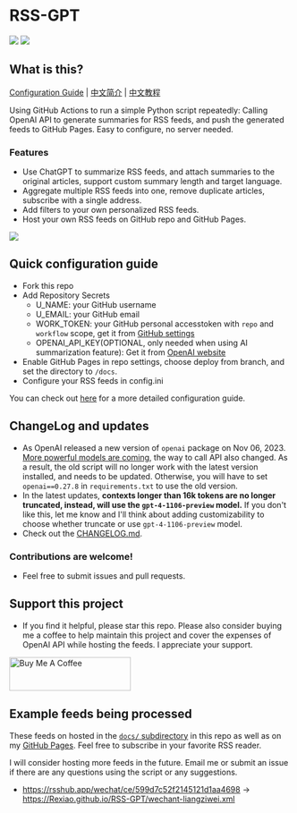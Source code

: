 # RSS-GPT

[![](https://img.shields.io/github/last-commit/yinan-c/RSS-GPT/main?label=feeds%20refreshed)](https://yinan-c.github.io/RSS-GPT/)
[![](https://img.shields.io/github/license/yinan-c/RSS-GPT)](https://github.com/yinan-c/RSS-GPT/blob/master/LICENSE)


## What is this?

[Configuration Guide](https://yinan-c.github.io/rss-gpt-manual-en.html) | [中文简介](README-zh.md) | [中文教程](https://yinan-c.github.io/rss-gpt-manual-zh.html)

Using GitHub Actions to run a simple Python script repeatedly: Calling OpenAI API to generate summaries for RSS feeds, and push the generated feeds to GitHub Pages. Easy to configure, no server needed.

### Features

- Use ChatGPT to summarize RSS feeds, and attach summaries to the original articles, support custom summary length and target language.
- Aggregate multiple RSS feeds into one, remove duplicate articles, subscribe with a single address.
- Add filters to your own personalized RSS feeds.
- Host your own RSS feeds on GitHub repo and GitHub Pages.

![](https://i.imgur.com/7darABv.jpg)

## Quick configuration guide

- Fork this repo
- Add Repository Secrets
    - U_NAME: your GitHub username
    - U_EMAIL: your GitHub email
    - WORK_TOKEN: your GitHub personal accesstoken with `repo` and `workflow` scope, get it from [GitHub settings](https://github.com/settings/tokens/new)
    - OPENAI_API_KEY(OPTIONAL, only needed when using AI summarization feature): Get it from [OpenAI website](https://platform.openai.com/account/api-keys)
- Enable GitHub Pages in repo settings, choose deploy from branch, and set the directory to `/docs`.
- Configure your RSS feeds in config.ini

You can check out [here](https://yinan-c.github.io/rss-gpt-manual-en.html) for a more detailed configuration guide.

## ChangeLog and updates

- As OpenAI released a new version of `openai` package on Nov 06, 2023.  [More powerful models are coming](https://openai.com/blog/new-models-and-developer-products-announced-at-devday), the way to call API also changed. As a result, the old script will no longer work with the latest version installed, and needs to be updated. Otherwise, you will have to set `openai==0.27.8` in `requirements.txt` to use the old version.
-  In the latest updates, **contexts longer than 16k tokens are no longer truncated, instead, will use the `gpt-4-1106-preview` model.** If you don't like this, let me know and I'll think about adding customizability to choose whether truncate or use `gpt-4-1106-preview` model.
- Check out the [CHANGELOG.md](CHANGELOG.md).

### Contributions are welcome!

- Feel free to submit issues and pull requests.

## Support this project

- If you find it helpful, please star this repo. Please also consider buying me a coffee to help maintain this project and cover the expenses of OpenAI API while hosting the feeds. I appreciate your support.

<a href="https://www.buymeacoffee.com/yinan" target="_blank"><img src="https://cdn.buymeacoffee.com/buttons/v2/default-yellow.png" alt="Buy Me A Coffee" style="height: 60px !important;width: 217px !important;" ></a>

## Example feeds being processed

These feeds on hosted in the [`docs/` subdirectory](https://github.com/yinan-c/RSS-GPT/tree/main/docs) in this repo as well as on my [GitHub Pages](https://yinan-c.github.io/RSS-GPT/). Feel free to subscribe in your favorite RSS reader.

I will consider hosting more feeds in the future. Email me or submit an issue if there are any questions using the script or any suggestions.

- https://rsshub.app/wechat/ce/599d7c52f2145121d1aa4698 -> https://Rexiao.github.io/RSS-GPT/wechant-liangziwei.xml
